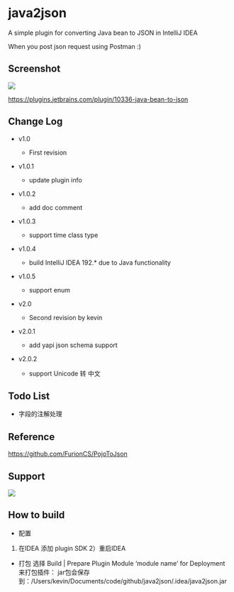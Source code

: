 # java2json

A simple plugin for converting Java bean to JSON in IntelliJ IDEA

When you post json request using Postman :)

## Screenshot

![](https://raw.githubusercontent.com/linsage/java2json/master/screenshot/java2json.gif)

https://plugins.jetbrains.com/plugin/10336-java-bean-to-json

## Change Log
- v1.0
    - First revision
- v1.0.1
    - update plugin info
- v1.0.2
    - add doc comment
- v1.0.3
    - support time class type
- v1.0.4
    - build IntelliJ IDEA 192.* due to Java functionality
- v1.0.5
    - support enum

- v2.0
    - Second revision by kevin
- v2.0.1    
    - add yapi json schema support
- v2.0.2
    - support Unicode 转 中文
    
## Todo List
- 字段的注解处理

## Reference
https://github.com/FurionCS/PojoToJson

## Support
![](https://note-1256162930.picgz.myqcloud.com/zo1mm.jpg)

## How to build

- 配置
1) 在IDEA 添加 plugin SDK 
2）重启IDEA

- 打包
选择 Build | Prepare Plugin Module ‘module name’ for Deployment 来打包插件：
jar包会保存到：/Users/kevin/Documents/code/github/java2json/.idea/java2json.jar